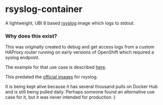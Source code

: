 # rsyslog-container

A lightweight, UBI 8 based [rsyslog](http://www.rsyslog.com) image which logs to stdout.

### Why does this exist?

This was originally created to debug and get access logs from a custom HAProxy router running on early
versions of OpenShift which required a syslog endpoint.

The example for that use case is described [here](./examples/openshift/README.MD).

This predated the [official images](https://github.com/rsyslog/rsyslog-docker) for rsyslog.

It is being kept alive because it has several thousand pulls on Docker Hub and is still being pulled daily.
Perhaps someone found an alternative use case for it, but it was never intended for production :)
